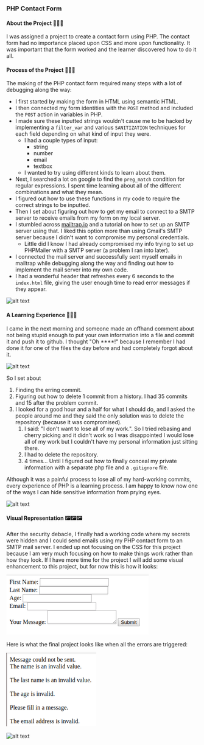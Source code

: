 ### PHP Contact Form

#### About the Project 🔎🔎🔎
I was assigned a project to create a contact form using PHP. The contact form had no importance placed upon CSS and more upon functionality. It was important that the form worked and the learner discovered how to do it all.

#### Process of the Project 📐📐📐
The making of the PHP contact form required many steps with a lot of debugging along the way:
- I first started by making the form in HTML using semantic HTML. 
- I then connected my form identities with the `POST` method and included the `POST` action in variables in PHP. 
- I made sure these inputted strings wouldn't cause me to be hacked by implementing a `filter_var` and various `SANITIZATION` techniques for each field depending on what kind of input they were.
    - I had a couple types of input:
        - string
        - number
        - email
        - textbox
    - I wanted to try using different kinds to learn about them.
- Next, I searched a lot on google to find the `preg_match` condition for regular expressions. I spent time learning about all of the different combinations and what they mean.
- I figured out how to use these functions in my code to require the correct strings to be inputted.
- Then I set about figuring out how to get my email to connect to a SMTP server to receive emails from my form on my local server.
- I stumbled across [mailtrap.io](https://mailtrap.io/) and a tutorial on how to set up an SMTP server using that. I liked this option more than using Gmail's SMTP server because I didn't want to compromise my personal credentials.
    - Little did I know I had already compromised my info trying to set up PHPMailer with a SMTP server (a problem I ran into later).
- I connected the mail server and successfully sent myself emails in mailtrap while debugging along the way and finding out how to implement the mail server into my own code.
- I had a wonderful header that refreshes every 6 seconds to the `index.html` file, giving the user enough time to read error messages if they appear.

![alt text](http://giphygifs.s3.amazonaws.com/media/10UtqJNULHPfxe/giphy.gif)

#### A Learning Experience 👷👷👷
I came in the next morning and someone made an offhand comment about not being stupid enough to put your own information into a file and commit it and push it to github. I thought "Oh ****!" because I remember I had done it for one of the files the day before and had completely forgot about it. 

![alt text](https://66.media.tumblr.com/99b0cce28ce28ee9d0a9feec6c1ffcbb/tumblr_msdd8qZAet1sgl0ajo1_500.gif)

So I set about
1. Finding the erring commit.
2. Figuring out how to delete 1 commit from a history.
I had 35 commits and 15 after the problem commit.
3. I looked for a good hour and a half for what I should do, and I asked the people around me and they said the only solution was to delete the repository (because it was compromised).
    1. I said: "I don't want to lose all of my work.". So I tried rebasing and cherry picking and it didn't work so I was disappointed I would lose all of my work but I couldn't have my personal information just sitting there.
    2. I had to delete the repository.
    3. 4 times... Until I figured out how to finally conceal my private information with a separate php file and a `.gitignore` file.

Although it was a painful process to lose all of my hard-working commits, every experience of PHP is a learning process. I am happy to know now one of the ways I can hide sensitive information from prying eyes.

![alt text](https://media3.giphy.com/media/3og0INdmjMr8BIiIlG/giphy.gif)

#### Visual Representation 🖼️🖼️🖼️
After the security debacle, I finally had a working code where my secrets were hidden and I could send emails using my PHP contact form to an SMTP mail server. I ended up not focusing on the CSS for this project because I am very much focusing on how to make things work rather than how they look. If I have more time for the project I will add some visual enhancement to this project, but for now this is how it looks:

![alt text](/img/phpcontactfront.png)

Here is what the final project looks like when all the errors are triggered:

![alt text](/img/fullerrorpage.png)

![alt text](https://media.tenor.com/images/0a56c62c3a94c0a2fd0da12a49543f5b/tenor.gif)
